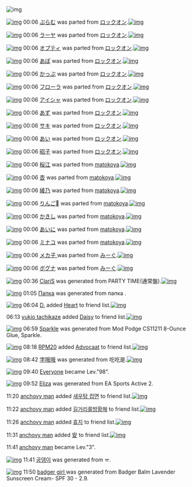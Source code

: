 ![img](http://gdrive-cdn.herokuapp.com/get/0B-nxIpt4DE2TdGhPalFPcFpSY0E/512px-barcode.png)

[![img](http://www.deviantsart.com/3m2i7or.png)](http://www.barcodekanojo.com/kanojo/238666/%E3%81%B7%E3%82%89%E3%82%80) 00:06 [ぷらむ](http://www.barcodekanojo.com/kanojo/238666/%E3%81%B7%E3%82%89%E3%82%80) was parted from [ロックオン](http://www.barcodekanojo.com/kanojo/238666/%E3%81%B7%E3%82%89%E3%82%80).[![img](http://www.deviantsart.com/2musf1g.jpeg)](http://www.barcodekanojo.com/user/241643/%E3%83%AD%E3%83%83%E3%82%AF%E3%82%AA%E3%83%B3) 

[![img](http://www.deviantsart.com/165tujc.png)](http://www.barcodekanojo.com/kanojo/1830086/%E3%83%A9%E3%83%BC%E3%83%A4) 00:06 [ラーヤ](http://www.barcodekanojo.com/kanojo/1830086/%E3%83%A9%E3%83%BC%E3%83%A4) was parted from [ロックオン](http://www.barcodekanojo.com/kanojo/1830086/%E3%83%A9%E3%83%BC%E3%83%A4).[![img](http://www.deviantsart.com/2musf1g.jpeg)](http://www.barcodekanojo.com/user/241643/%E3%83%AD%E3%83%83%E3%82%AF%E3%82%AA%E3%83%B3) 

[![img](http://www.deviantsart.com/1a0p4aj.png)](http://www.barcodekanojo.com/kanojo/581536/%E3%82%AA%E3%83%97%E3%83%86%E3%82%A3) 00:06 [オプティ](http://www.barcodekanojo.com/kanojo/581536/%E3%82%AA%E3%83%97%E3%83%86%E3%82%A3) was parted from [ロックオン](http://www.barcodekanojo.com/kanojo/581536/%E3%82%AA%E3%83%97%E3%83%86%E3%82%A3).[![img](http://www.deviantsart.com/2musf1g.jpeg)](http://www.barcodekanojo.com/user/241643/%E3%83%AD%E3%83%83%E3%82%AF%E3%82%AA%E3%83%B3) 

[![img](http://www.deviantsart.com/2e71ivf.png)](http://www.barcodekanojo.com/kanojo/16968/%E3%81%82%E3%81%BD) 00:06 [あぽ](http://www.barcodekanojo.com/kanojo/16968/%E3%81%82%E3%81%BD) was parted from [ロックオン](http://www.barcodekanojo.com/kanojo/16968/%E3%81%82%E3%81%BD).[![img](http://www.deviantsart.com/2musf1g.jpeg)](http://www.barcodekanojo.com/user/241643/%E3%83%AD%E3%83%83%E3%82%AF%E3%82%AA%E3%83%B3) 

[![img](http://www.deviantsart.com/3n0jfvq.png)](http://www.barcodekanojo.com/kanojo/1229601/%E3%81%8B%E3%81%A3%E3%81%B7) 00:06 [かっぷ](http://www.barcodekanojo.com/kanojo/1229601/%E3%81%8B%E3%81%A3%E3%81%B7) was parted from [ロックオン](http://www.barcodekanojo.com/kanojo/1229601/%E3%81%8B%E3%81%A3%E3%81%B7).[![img](http://www.deviantsart.com/2musf1g.jpeg)](http://www.barcodekanojo.com/user/241643/%E3%83%AD%E3%83%83%E3%82%AF%E3%82%AA%E3%83%B3) 

[![img](http://www.deviantsart.com/2tfkuq9.png)](http://www.barcodekanojo.com/kanojo/1239146/%E3%83%95%E3%83%AD%E3%83%BC%E3%83%A9) 00:06 [フローラ](http://www.barcodekanojo.com/kanojo/1239146/%E3%83%95%E3%83%AD%E3%83%BC%E3%83%A9) was parted from [ロックオン](http://www.barcodekanojo.com/kanojo/1239146/%E3%83%95%E3%83%AD%E3%83%BC%E3%83%A9).[![img](http://www.deviantsart.com/2musf1g.jpeg)](http://www.barcodekanojo.com/user/241643/%E3%83%AD%E3%83%83%E3%82%AF%E3%82%AA%E3%83%B3) 

[![img](http://www.deviantsart.com/ibb22n.png)](http://www.barcodekanojo.com/kanojo/956840/%E3%82%A2%E3%82%A4%E3%82%B7%E3%83%A3) 00:06 [アイシャ](http://www.barcodekanojo.com/kanojo/956840/%E3%82%A2%E3%82%A4%E3%82%B7%E3%83%A3) was parted from [ロックオン](http://www.barcodekanojo.com/kanojo/956840/%E3%82%A2%E3%82%A4%E3%82%B7%E3%83%A3).[![img](http://www.deviantsart.com/2musf1g.jpeg)](http://www.barcodekanojo.com/user/241643/%E3%83%AD%E3%83%83%E3%82%AF%E3%82%AA%E3%83%B3) 

[![img](http://www.deviantsart.com/3ev3ri.png)](http://www.barcodekanojo.com/kanojo/1996543/%E3%81%82%E3%81%9A) 00:06 [あず](http://www.barcodekanojo.com/kanojo/1996543/%E3%81%82%E3%81%9A) was parted from [ロックオン](http://www.barcodekanojo.com/kanojo/1996543/%E3%81%82%E3%81%9A).[![img](http://www.deviantsart.com/2musf1g.jpeg)](http://www.barcodekanojo.com/user/241643/%E3%83%AD%E3%83%83%E3%82%AF%E3%82%AA%E3%83%B3) 

[![img](http://www.deviantsart.com/1dch9u4.png)](http://www.barcodekanojo.com/kanojo/2057475/%E3%82%B5%E3%82%AD) 00:06 [サキ](http://www.barcodekanojo.com/kanojo/2057475/%E3%82%B5%E3%82%AD) was parted from [ロックオン](http://www.barcodekanojo.com/kanojo/2057475/%E3%82%B5%E3%82%AD).[![img](http://www.deviantsart.com/2musf1g.jpeg)](http://www.barcodekanojo.com/user/241643/%E3%83%AD%E3%83%83%E3%82%AF%E3%82%AA%E3%83%B3) 

[![img](http://www.deviantsart.com/t6e20l.png)](http://www.barcodekanojo.com/kanojo/2055400/%E3%81%82%E3%81%84) 00:06 [あい](http://www.barcodekanojo.com/kanojo/2055400/%E3%81%82%E3%81%84) was parted from [ロックオン](http://www.barcodekanojo.com/kanojo/2055400/%E3%81%82%E3%81%84).[![img](http://www.deviantsart.com/2musf1g.jpeg)](http://www.barcodekanojo.com/user/241643/%E3%83%AD%E3%83%83%E3%82%AF%E3%82%AA%E3%83%B3) 

[![img](http://www.deviantsart.com/1hvlq5b.png)](http://www.barcodekanojo.com/kanojo/2037192/%E6%98%AD%E5%AD%90) 00:06 [昭子](http://www.barcodekanojo.com/kanojo/2037192/%E6%98%AD%E5%AD%90) was parted from [ロックオン](http://www.barcodekanojo.com/kanojo/2037192/%E6%98%AD%E5%AD%90).[![img](http://www.deviantsart.com/2musf1g.jpeg)](http://www.barcodekanojo.com/user/241643/%E3%83%AD%E3%83%83%E3%82%AF%E3%82%AA%E3%83%B3) 

[![img](http://www.deviantsart.com/23o9hqn.png)](http://www.barcodekanojo.com/kanojo/2030173/%E6%A1%9C%E6%B1%9F) 00:06 [桜江](http://www.barcodekanojo.com/kanojo/2030173/%E6%A1%9C%E6%B1%9F) was parted from [matokoya](http://www.barcodekanojo.com/kanojo/2030173/%E6%A1%9C%E6%B1%9F).[![img](http://www.deviantsart.com/2qe0j45.jpeg)](http://www.barcodekanojo.com/user/24932/matokoya) 

[![img](http://www.deviantsart.com/1s0nn5u.png)](http://www.barcodekanojo.com/kanojo/2337052/%E6%9D%8F) 00:06 [杏](http://www.barcodekanojo.com/kanojo/2337052/%E6%9D%8F) was parted from [matokoya](http://www.barcodekanojo.com/kanojo/2337052/%E6%9D%8F).[![img](http://www.deviantsart.com/2qe0j45.jpeg)](http://www.barcodekanojo.com/user/24932/matokoya) 

[![img](http://www.deviantsart.com/11mso39.png)](http://www.barcodekanojo.com/kanojo/1371652/%E7%B6%BE%E4%B9%83) 00:06 [綾乃](http://www.barcodekanojo.com/kanojo/1371652/%E7%B6%BE%E4%B9%83) was parted from [matokoya](http://www.barcodekanojo.com/kanojo/1371652/%E7%B6%BE%E4%B9%83).[![img](http://www.deviantsart.com/2qe0j45.jpeg)](http://www.barcodekanojo.com/user/24932/matokoya) 

[![img](http://www.deviantsart.com/34nim7f.png)](http://www.barcodekanojo.com/kanojo/1395337/%E3%82%8A%E3%82%93%E3%81%94%EE%8D%85) 00:06 [りんご](http://www.barcodekanojo.com/kanojo/1395337/%E3%82%8A%E3%82%93%E3%81%94%EE%8D%85) was parted from [matokoya](http://www.barcodekanojo.com/kanojo/1395337/%E3%82%8A%E3%82%93%E3%81%94%EE%8D%85).[![img](http://www.deviantsart.com/2qe0j45.jpeg)](http://www.barcodekanojo.com/user/24932/matokoya) 

[![img](http://www.deviantsart.com/2581oeh.png)](http://www.barcodekanojo.com/kanojo/898783/%E3%81%8B%E3%81%8D%E3%81%97) 00:06 [かきし](http://www.barcodekanojo.com/kanojo/898783/%E3%81%8B%E3%81%8D%E3%81%97) was parted from [matokoya](http://www.barcodekanojo.com/kanojo/898783/%E3%81%8B%E3%81%8D%E3%81%97).[![img](http://www.deviantsart.com/2qe0j45.jpeg)](http://www.barcodekanojo.com/user/24932/matokoya) 

[![img](http://www.deviantsart.com/pprjoe.png)](http://www.barcodekanojo.com/kanojo/818801/%E3%81%82%E3%81%84%E3%81%AB) 00:06 [あいに](http://www.barcodekanojo.com/kanojo/818801/%E3%81%82%E3%81%84%E3%81%AB) was parted from [matokoya](http://www.barcodekanojo.com/kanojo/818801/%E3%81%82%E3%81%84%E3%81%AB).[![img](http://www.deviantsart.com/2qe0j45.jpeg)](http://www.barcodekanojo.com/user/24932/matokoya) 

[![img](http://www.deviantsart.com/f7ddij.png)](http://www.barcodekanojo.com/kanojo/584631/%E3%83%9F%E3%83%8A%E3%82%B3) 00:06 [ミナコ](http://www.barcodekanojo.com/kanojo/584631/%E3%83%9F%E3%83%8A%E3%82%B3) was parted from [matokoya](http://www.barcodekanojo.com/kanojo/584631/%E3%83%9F%E3%83%8A%E3%82%B3).[![img](http://www.deviantsart.com/2qe0j45.jpeg)](http://www.barcodekanojo.com/user/24932/matokoya) 

[![img](http://www.deviantsart.com/kr3co1.png)](http://www.barcodekanojo.com/kanojo/3153390/%E3%83%A1%E3%82%AB%E5%AD%90%20) 00:06 [メカ子 ](http://www.barcodekanojo.com/kanojo/3153390/%E3%83%A1%E3%82%AB%E5%AD%90%20) was parted from [みーぐ](http://www.barcodekanojo.com/kanojo/3153390/%E3%83%A1%E3%82%AB%E5%AD%90%20).[![img](http://www.deviantsart.com/6647o5.jpeg)](http://www.barcodekanojo.com/user/230432/%E3%81%BF%E3%83%BC%E3%81%90) 

[![img](http://www.deviantsart.com/2f6h6ii.png)](http://www.barcodekanojo.com/kanojo/3132971/%E3%83%9C%E3%82%B0%E3%83%8A) 00:06 [ボグナ](http://www.barcodekanojo.com/kanojo/3132971/%E3%83%9C%E3%82%B0%E3%83%8A) was parted from [みーぐ](http://www.barcodekanojo.com/kanojo/3132971/%E3%83%9C%E3%82%B0%E3%83%8A).[![img](http://www.deviantsart.com/6647o5.jpeg)](http://www.barcodekanojo.com/user/230432/%E3%81%BF%E3%83%BC%E3%81%90) 

[![img](http://www.deviantsart.com/15ecsc0.png)](http://www.barcodekanojo.com/kanojo/3191531/ClariS) 00:36 [ClariS](http://www.barcodekanojo.com/kanojo/3191531/ClariS) was generated from PARTY TIME(通常盤).[![img](http://www.deviantsart.com/a8134c.jpeg)](http://www.barcodekanojo.com/product_images/barcode/6015990/1420904145/PARTY%20TIME%28%E9%80%9A%E5%B8%B8%E7%9B%A4%29.jpg) 

[![img](http://www.deviantsart.com/2h488k1.png)](http://www.barcodekanojo.com/kanojo/3191532/%D0%9F%D0%B0%D0%BF%D0%BA%D0%B0) 01:05 [Папка](http://www.barcodekanojo.com/kanojo/3191532/%D0%9F%D0%B0%D0%BF%D0%BA%D0%B0) was generated from папка .

[![img](http://www.deviantsart.com/2bu1fn4.jpeg)](http://www.barcodekanojo.com/user/442119/D.) 06:04 [D.](http://www.barcodekanojo.com/user/442119/D.) added [Heart](http://www.barcodekanojo.com/kanojo/1015876/Heart) to friend list.[![img](http://www.deviantsart.com/37cqik3.png)](http://www.barcodekanojo.com/kanojo/1015876/Heart) 

06:13 [yukio tachikaze](http://www.barcodekanojo.com/user/499614/yukio%20tachikaze) added [Daisy](http://www.barcodekanojo.com/kanojo/2529445/Daisy) to friend list.[![img](http://www.deviantsart.com/3fov2ui.png)](http://www.barcodekanojo.com/kanojo/2529445/Daisy) 

[![img](http://www.deviantsart.com/2gn6rqf.png)](http://www.barcodekanojo.com/kanojo/3191533/Sparkle) 06:59 [Sparkle](http://www.barcodekanojo.com/kanojo/3191533/Sparkle) was generated from Mod Podge CS11211 8-Ounce Glue, Sparkle.

[![img](http://www.deviantsart.com/1m0o1ih.jpeg)](http://www.barcodekanojo.com/user/397515/RPM20) 08:18 [RPM20](http://www.barcodekanojo.com/user/397515/RPM20) added [Advocaat](http://www.barcodekanojo.com/kanojo/2735947/Advocaat) to friend list.[![img](http://www.deviantsart.com/4fvfd6.png)](http://www.barcodekanojo.com/kanojo/2735947/Advocaat) 

[![img](http://www.deviantsart.com/1svplbd.png)](http://www.barcodekanojo.com/kanojo/3191534/%E5%AD%97%E5%93%A6%E5%93%A6) 08:42 [字哦哦](http://www.barcodekanojo.com/kanojo/3191534/%E5%AD%97%E5%93%A6%E5%93%A6) was generated from 吃吃是.[![img](http://www.deviantsart.com/3nohaea.jpeg)](http://www.barcodekanojo.com/product_images/barcode/6015996/1420933292/50x50x,PE5,P90,P83,PE5,P90,P83,PE6,P98,PAF.jpg,qw=88,ah=88.pagespeed.ic.iJ53nAHHKv.jpg) 

[![img](http://www.deviantsart.com/3cp16cr.jpeg)](http://www.barcodekanojo.com/user/229080/Everyone) 09:40 [Everyone](http://www.barcodekanojo.com/user/229080/Everyone) became Lev."98".

[![img](http://www.deviantsart.com/1kdn4k8.png)](http://www.barcodekanojo.com/kanojo/3191535/Eliza) 09:52 [Eliza](http://www.barcodekanojo.com/kanojo/3191535/Eliza) was generated from EA Sports Active 2.

11:20 [anchovy man](http://www.barcodekanojo.com/user/473012/anchovy%20man) added [새우탕 컵면](http://www.barcodekanojo.com/kanojo/1879437/%EC%83%88%EC%9A%B0%ED%83%95%20%EC%BB%B5%EB%A9%B4) to friend list.[![img](http://www.deviantsart.com/1bskmo0.png)](http://www.barcodekanojo.com/kanojo/1879437/%EC%83%88%EC%9A%B0%ED%83%95%20%EC%BB%B5%EB%A9%B4) 

11:22 [anchovy man](http://www.barcodekanojo.com/user/473012/anchovy%20man) added [길거리를방황해](http://www.barcodekanojo.com/kanojo/2554451/%EA%B8%B8%EA%B1%B0%EB%A6%AC%EB%A5%BC%EB%B0%A9%ED%99%A9%ED%95%B4) to friend list.[![img](http://www.deviantsart.com/23fntka.png)](http://www.barcodekanojo.com/kanojo/2554451/%EA%B8%B8%EA%B1%B0%EB%A6%AC%EB%A5%BC%EB%B0%A9%ED%99%A9%ED%95%B4) 

11:26 [anchovy man](http://www.barcodekanojo.com/user/473012/anchovy%20man) added [휴지](http://www.barcodekanojo.com/kanojo/3186446/%ED%9C%B4%EC%A7%80) to friend list.[![img](http://www.deviantsart.com/1hs6jti.png)](http://www.barcodekanojo.com/kanojo/3186446/%ED%9C%B4%EC%A7%80) 

11:31 [anchovy man](http://www.barcodekanojo.com/user/473012/anchovy%20man) added [安](http://www.barcodekanojo.com/kanojo/1859061/%E5%AE%89) to friend list.[![img](http://www.deviantsart.com/1k7risu.png)](http://www.barcodekanojo.com/kanojo/1859061/%E5%AE%89) 

11:41 [anchovy man](http://www.barcodekanojo.com/user/473012/anchovy%20man) became Lev."3".

[![img](http://www.deviantsart.com/1037fdm.png)](http://www.barcodekanojo.com/kanojo/3191536/%EA%B6%81%EB%8E%85%EC%9D%B4) 11:41 [궁뎅이](http://www.barcodekanojo.com/kanojo/3191536/%EA%B6%81%EB%8E%85%EC%9D%B4) was generated from ㅠ.

[![img](http://www.deviantsart.com/3bbb5jd.png)](http://www.barcodekanojo.com/kanojo/3191537/badger%20girl%20) 11:50 [badger girl ](http://www.barcodekanojo.com/kanojo/3191537/badger%20girl%20) was generated from Badger Balm Lavender Sunscreen Cream- SPF 30 - 2.9.

